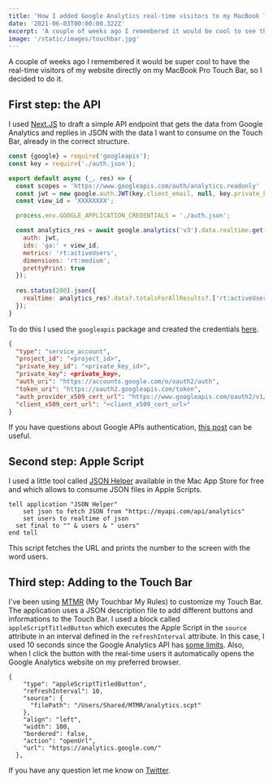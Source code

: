 ```yaml
---
title: 'How I added Google Analytics real-time visitors to my MacBook Touchbar'
date: '2021-06-03T00:00:00.322Z'
excerpt: 'A couple of weeks ago I remembered it would be cool to see the real-time visitors of my website directly on my MacBook Pro Touch Bar, so I decided to do it.'
image: '/static/images/touchbar.jpg'
---
```


A couple of weeks ago I remembered it would be super cool to have the real-time visitors of my website directly on my MacBook Pro Touch Bar, so I decided to do it.

## First step: the API

I used [Next.JS](https://nextjs.org/) to draft a simple API endpoint that gets the data from Google Analytics and replies in JSON with the data I want to consume on the Touch Bar, already in the correct structure.


``` js
const {google} = require('googleapis');
const key = require('./auth.json');

export default async (_, res) => {
  const scopes = 'https://www.googleapis.com/auth/analytics.readonly'
  const jwt = new google.auth.JWT(key.client_email, null, key.private_key, scopes);
  const view_id = 'XXXXXXXX';

  process.env.GOOGLE_APPLICATION_CREDENTIALS = './auth.json';

  const analytics_res = await google.analytics('v3').data.realtime.get({
    auth: jwt,
    ids: 'ga:' + view_id,
    metrics: 'rt:activeUsers',
    dimensions: 'rt:medium',
    prettyPrint: true
  });
    
  res.status(200).json({
    realtime: analytics_res?.data?.totalsForAllResults?.['rt:activeUsers']
  });
}
```

To do this I used the `googleapis` package and created the credentials [here](https://console.developers.google.com/iam-admin/serviceaccounts). 


``` json
{
  "type": "service_account",
  "project_id": "<project_id>",
  "private_key_id": "<private_key_id>",
  "private_key": <private_key>,
  "auth_uri": "https://accounts.google.com/o/oauth2/auth",
  "token_uri": "https://oauth2.googleapis.com/token",
  "auth_provider_x509_cert_url": "https://www.googleapis.com/oauth2/v1/certs",
  "client_x509_cert_url": "<client_x509_cert_url>"
}
```

If you have questions about Google APIs authentication, [this post](https://flaviocopes.com/google-api-authentication/) can be useful.

## Second step: Apple Script

I used a little tool called [JSON Helper](https://apps.apple.com/us/app/json-helper-for-applescript/id453114608) available in the Mac App Store for free and which allows to consume JSON files in Apple Scripts.

```
tell application "JSON Helper"
	set json to fetch JSON from "https://myapi.com/api/analytics"
	set users to realtime of json
  set final to "" & users & " users"
end tell
```

This script fetches the URL and prints the number to the screen with the word users.
## Third step: Adding to the Touch Bar

I've been using [MTMR](https://github.com/Toxblh/MTMR) (My Touchbar My Rules) to customize my Touch Bar. The application uses a JSON description file to add different buttons and informations to the Touch Bar. I used a block called `appleScriptTitledButton` which executes the Apple Script in the `source` attribute in an interval defined in the `refreshInterval` attribute. In this case, I used 10 seconds since the Google Analytics API has [some limits](https://developers.google.com/analytics/devguides/reporting/core/v3/limits-quotas). Also, when I click the button with the real-time users it automatically opens the Google Analytics website on my preferred browser.

```
{
    "type": "appleScriptTitledButton",
    "refreshInterval": 10,
    "source": {
      "filePath": "/Users/Shared/MTMR/analytics.scpt"
    },
    "align": "left",
    "width": 100,
    "bordered": false,
    "action": "openUrl",
    "url": "https://analytics.google.com/"
  },
```

If you have any question let me know on [Twitter](https://twitter.com/rgllm).